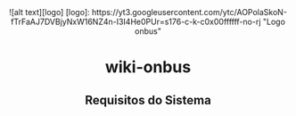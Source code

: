 
<div align="center">
    ![alt text][logo]
    [logo]: https://yt3.googleusercontent.com/ytc/AOPolaSkoN-fTrFaAJ7DVBjyNxW16NZ4n-I3I4He0PUr=s176-c-k-c0x00ffffff-no-rj "Logo onbus"
<div>


# wiki-onbus



## Requisitos do Sistema
